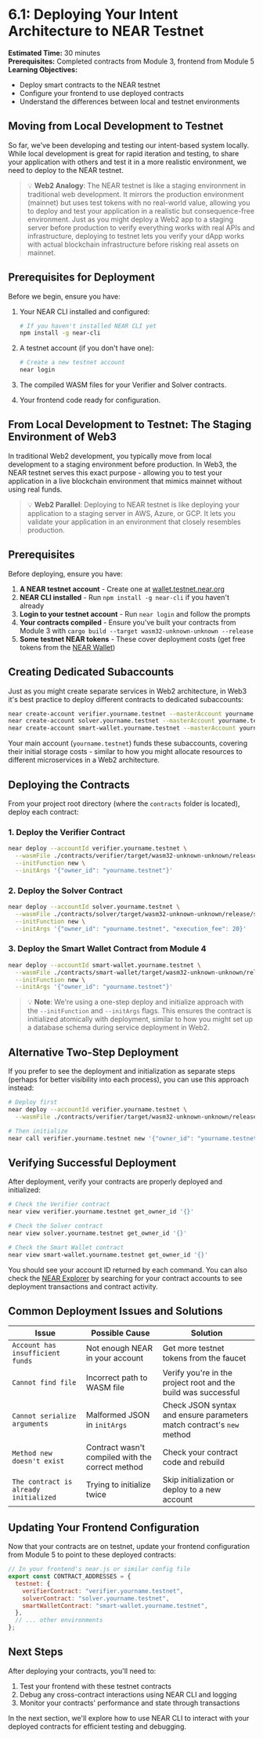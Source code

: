 # 6.1: Deploying Your Intent Architecture to NEAR Testnet

**Estimated Time:** 30 minutes  
**Prerequisites:** Completed contracts from Module 3, frontend from Module 5
**Learning Objectives:**

- Deploy smart contracts to the NEAR testnet
- Configure your frontend to use deployed contracts
- Understand the differences between local and testnet environments

## Moving from Local Development to Testnet

So far, we've been developing and testing our intent-based system locally. While local development is great for rapid iteration and testing, to share your application with others and test it in a more realistic environment, we need to deploy to the NEAR testnet.

> 💡 **Web2 Analogy**: The NEAR testnet is like a staging environment in traditional web development. It mirrors the production environment (mainnet) but uses test tokens with no real-world value, allowing you to deploy and test your application in a realistic but consequence-free environment. Just as you might deploy a Web2 app to a staging server before production to verify everything works with real APIs and infrastructure, deploying to testnet lets you verify your dApp works with actual blockchain infrastructure before risking real assets on mainnet.

## Prerequisites for Deployment

Before we begin, ensure you have:

1. Your NEAR CLI installed and configured:

   ```bash
   # If you haven't installed NEAR CLI yet
   npm install -g near-cli
   ```

2. A testnet account (if you don't have one):

   ```bash
   # Create a new testnet account
   near login
   ```

3. The compiled WASM files for your Verifier and Solver contracts.

4. Your frontend code ready for configuration.

## From Local Development to Testnet: The Staging Environment of Web3

In traditional Web2 development, you typically move from local development to a staging environment before production. In Web3, the NEAR testnet serves this exact purpose - allowing you to test your application in a live blockchain environment that mimics mainnet without using real funds.

> 💡 **Web2 Parallel**: Deploying to NEAR testnet is like deploying your application to a staging server in AWS, Azure, or GCP. It lets you validate your application in an environment that closely resembles production.

## Prerequisites

Before deploying, ensure you have:

1. **A NEAR testnet account** - Create one at [wallet.testnet.near.org](https://wallet.testnet.near.org)
2. **NEAR CLI installed** - Run `npm install -g near-cli` if you haven't already
3. **Login to your testnet account** - Run `near login` and follow the prompts
4. **Your contracts compiled** - Ensure you've built your contracts from Module 3 with `cargo build --target wasm32-unknown-unknown --release`
5. **Some testnet NEAR tokens** - These cover deployment costs (get free tokens from the [NEAR Wallet](https://wallet.testnet.near.org))

## Creating Dedicated Subaccounts

Just as you might create separate services in Web2 architecture, in Web3 it's best practice to deploy different contracts to dedicated subaccounts:

```bash
near create-account verifier.yourname.testnet --masterAccount yourname.testnet
near create-account solver.yourname.testnet --masterAccount yourname.testnet
near create-account smart-wallet.yourname.testnet --masterAccount yourname.testnet
```

Your main account (`yourname.testnet`) funds these subaccounts, covering their initial storage costs - similar to how you might allocate resources to different microservices in a Web2 architecture.

## Deploying the Contracts

From your project root directory (where the `contracts` folder is located), deploy each contract:

### 1. Deploy the Verifier Contract

```bash
near deploy --accountId verifier.yourname.testnet \
  --wasmFile ./contracts/verifier/target/wasm32-unknown-unknown/release/verifier.wasm \
  --initFunction new \
  --initArgs '{"owner_id": "yourname.testnet"}'
```

### 2. Deploy the Solver Contract

```bash
near deploy --accountId solver.yourname.testnet \
  --wasmFile ./contracts/solver/target/wasm32-unknown-unknown/release/solver.wasm \
  --initFunction new \
  --initArgs '{"owner_id": "yourname.testnet", "execution_fee": 20}'
```

### 3. Deploy the Smart Wallet Contract from Module 4

```bash
near deploy --accountId smart-wallet.yourname.testnet \
  --wasmFile ./contracts/smart-wallet/target/wasm32-unknown-unknown/release/smart_wallet.wasm \
  --initFunction new \
  --initArgs '{"owner_id": "yourname.testnet"}'
```

> 💡 **Note**: We're using a one-step deploy and initialize approach with the `--initFunction` and `--initArgs` flags. This ensures the contract is initialized atomically with deployment, similar to how you might set up a database schema during service deployment in Web2.

## Alternative Two-Step Deployment

If you prefer to see the deployment and initialization as separate steps (perhaps for better visibility into each process), you can use this approach instead:

```bash
# Deploy first
near deploy --accountId verifier.yourname.testnet \
  --wasmFile ./contracts/verifier/target/wasm32-unknown-unknown/release/verifier.wasm

# Then initialize
near call verifier.yourname.testnet new '{"owner_id": "yourname.testnet"}' --accountId yourname.testnet
```

## Verifying Successful Deployment

After deployment, verify your contracts are properly deployed and initialized:

```bash
# Check the Verifier contract
near view verifier.yourname.testnet get_owner_id '{}'

# Check the Solver contract
near view solver.yourname.testnet get_owner_id '{}'

# Check the Smart Wallet contract
near view smart-wallet.yourname.testnet get_owner_id '{}'
```

You should see your account ID returned by each command. You can also check the [NEAR Explorer](https://explorer.testnet.near.org) by searching for your contract accounts to see deployment transactions and contract activity.

## Common Deployment Issues and Solutions

| Issue                                 | Possible Cause                                   | Solution                                                              |
| ------------------------------------- | ------------------------------------------------ | --------------------------------------------------------------------- |
| `Account has insufficient funds`      | Not enough NEAR in your account                  | Get more testnet tokens from the faucet                               |
| `Cannot find file`                    | Incorrect path to WASM file                      | Verify you're in the project root and the build was successful        |
| `Cannot serialize arguments`          | Malformed JSON in `initArgs`                     | Check JSON syntax and ensure parameters match contract's `new` method |
| `Method new doesn't exist`            | Contract wasn't compiled with the correct method | Check your contract code and rebuild                                  |
| `The contract is already initialized` | Trying to initialize twice                       | Skip initialization or deploy to a new account                        |

## Updating Your Frontend Configuration

Now that your contracts are on testnet, update your frontend configuration from Module 5 to point to these deployed contracts:

```javascript
// In your frontend's near.js or similar config file
export const CONTRACT_ADDRESSES = {
  testnet: {
    verifierContract: "verifier.yourname.testnet",
    solverContract: "solver.yourname.testnet",
    smartWalletContract: "smart-wallet.yourname.testnet",
  },
  // ... other environments
};
```

## Next Steps

After deploying your contracts, you'll need to:

1. Test your frontend with these testnet contracts
2. Debug any cross-contract interactions using NEAR CLI and logging
3. Monitor your contracts' performance and state through transactions

In the next section, we'll explore how to use NEAR CLI to interact with your deployed contracts for efficient testing and debugging.

